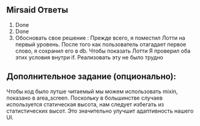 
## Mirsaid Ответы

1. Done 
2. Done
3. Обосновать свое решение :
   Прежде всего, я поместил Лотти на первый уровень. После того как пользователь отагадает первое слово, я сохранил его в db. Чтобы показать Лотти Я проверил оба этих условия внутри if. Реализовать эту не было трудно


## Дополнительное задание (опционально):
   Чтобы код было лутше читаемый мы можем использовать mixin, показано в area_screen.
   Поскольку в большинстве случаев используется статическая высота, нам следует избегать из статистических высот. Это значительно улучшит адаптивность нашего UI.
   
